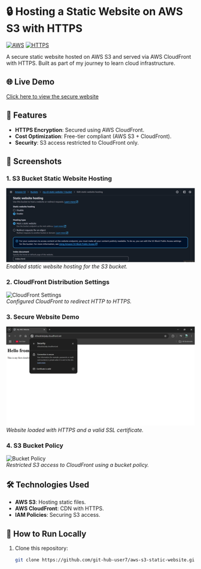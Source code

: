 # 🔒 Hosting a Static Website on AWS S3 with HTTPS

[![AWS](https://img.shields.io/badge/AWS-FF9900?style=for-the-badge&logo=amazonaws&logoColor=white)](https://aws.amazon.com)
[![HTTPS](https://img.shields.io/badge/HTTPS-009688?style=for-the-badge&logo=letsencrypt&logoColor=white)](https://en.wikipedia.org/wiki/HTTPS)

A secure static website hosted on AWS S3 and served via AWS CloudFront with HTTPS. Built as part of my journey to learn cloud infrastructure.

## 🌐 Live Demo  
[Click here to view the secure website](https://d3ixzdcla3y4p.cloudfront.net/)  

## 🚀 Features  
- **HTTPS Encryption**: Secured using AWS CloudFront.  
- **Cost Optimization**: Free-tier compliant (AWS S3 + CloudFront).  
- **Security**: S3 access restricted to CloudFront only.  

## 📸 Screenshots  

### 1. S3 Bucket Static Website Hosting  
![S3 Static Hosting](assets/S3_Website_Hosting_Settings.png)  
*Enabled static website hosting for the S3 bucket.*  

### 2. CloudFront Distribution Settings  
![CloudFront Settings](assets/CloudFront_Distibution_Origin.png)  
*Configured CloudFront to redirect HTTP to HTTPS.*  

### 3. Secure Website Demo  
![Secure Website](assets/HTTPS_Secure_Website.png)  
*Website loaded with HTTPS and a valid SSL certificate.*  

### 4. S3 Bucket Policy  
![Bucket Policy](assets/S3_Access_Blocking_for_CloudFront.png)  
*Restricted S3 access to CloudFront using a bucket policy.*  

## 🛠️ Technologies Used  
- **AWS S3**: Hosting static files.  
- **AWS CloudFront**: CDN with HTTPS.  
- **IAM Policies**: Securing S3 access.  

## 🔧 How to Run Locally  
1. Clone this repository:  
   ```bash  
   git clone https://github.com/git-hub-user7/aws-s3-static-website.git
